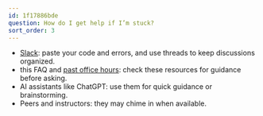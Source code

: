 ```yaml
---
id: 1f17886bde
question: How do I get help if I’m stuck?
sort_order: 3
---
```


- [Slack](https://datatalks.club/slack.html): paste your code and errors, and use threads to keep discussions organized.
- this FAQ and [past office hours](https://www.youtube.com/@DataTalksClub/search?query=ml%20zoomcamp%20office%20hours): check these resources for guidance before asking.
- AI assistants like ChatGPT: use them for quick guidance or brainstorming.
- Peers and instructors: they may chime in when available.